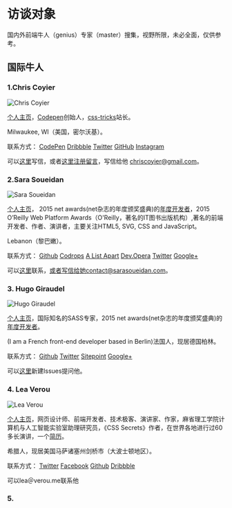 # 访谈对象
国内外前端牛人（genius）专家（master）搜集，视野所限，未必全面，仅供参考。

## 国际牛人

### 1.Chris Coyier
![Chris Coyier](https://avatars3.githubusercontent.com/u/69156?v=3&s=460)

[个人主页](http://chriscoyier.net/)，[Codepen](http://codepen.io/)创始人，[css-tricks](http://css-tricks.com/)站长。

Milwaukee, WI（美国，密尔沃基）。

联系方式：
[CodePen](//codepen.io/chriscoyier)
[Dribbble](//dribbble.com/chriscoyier)
[Twitter](//twitter.com/chriscoyier)
[GitHub](//github.com/chriscoyier)
[Instagram](//instagram.com/chriscoyier)

可以[这里](http://chriscoyier.net/contact/)写信，或者[这里注册留言](https://css-tricks.com/forums/)，写信给他 chriscoyier@gmail.com。

### 2.Sara Soueidan
![Sara Soueidan](https://avatars0.githubusercontent.com/u/2527933?v=3&s=460)

[个人主页](https://sarasoueidan.com/)， 2015 net awards(net杂志的年度颁奖盛典)的[年度开发者](https://thenetawards.com/longlist/developer/)，2015 O’Reilly Web Platform Awards（O'Reilly，著名的IT图书出版机构）,著名的前端开发者、作者、演讲者，主要关注HTML5, SVG, CSS and JavaScript。

Lebanon（黎巴嫩）。

联系方式：
[Github](https://github.com/SaraSoueidan)
[Codrops](http://tympanus.net/codrops/author/sarasoueidan/)
[A List Apart](http://alistapart.com/author/SaraSoueidan)
[Dev.Opera](https://dev.opera.com/authors/sara-soueidan/)
[Twitter](http://twitter.com/SaraSoueidan)
[Google+](https://plus.google.com/115621441131126533845/posts)

可以[这里](https://sarasoueidan.com/contact/)联系，或者写信给她contact@sarasoueidan.com。

### 3. Hugo Giraudel
![Hugo Giraudel](https://avatars1.githubusercontent.com/u/1889710?v=3&s=460)

[个人主页](http://hugogiraudel.com/)，国际知名的SASS专家，2015 net awards(net杂志的年度颁奖盛典)的[年度开发者](https://thenetawards.com/longlist/developer/)。

(I am a French front-end developer based in Berlin)法国人，现居德国柏林。

联系方式：
[Github](https://github.com/HugoGiraudel)
[Twitter](http://twitter.com/HugoGiraudel)
[Sitepoint](https://www.sitepoint.com/author/hgiraudel/)
[Google+](https://plus.google.com/101697878480386449961)

可以[这里](https://github.com/hugogiraudel/ama)新建Issues提问他。

### 4. Lea Verou
![Lea Verou](http://lea.verou.me/wp-content/uploads/2011/05/smiling.jpg)

[个人主页](http://lea.verou.me/)，网页设计师、前端开发者、技术极客、演讲家、作家，麻省理工学院计算机与人工智能实验室助理研究员，《CSS Secrets》作者，在世界各地进行过60多长演讲，一个[简历](http://lea.verou.me/cv.html)。

希腊人，现居美国马萨诸塞州剑桥市（大波士顿地区）。

联系方式：
[Twitter](http://twitter.com/leaverou)
[Facebook](http://www.facebook.com/leaverou)
[Github](https://github.com/LeaVerou)
[Dribbble](http://dribbble.com/LeaVerou)

可以lea＠verou.me联系他

### 5.